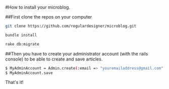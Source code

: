 #How to install your microblog.

##First clone the repos on your computer

```sh
git clone https://github.com/regulardesigner/microblog.git

bundle install

rake db:migrate
```

##Then you have to create your administrator account (with the rails console) to be able to create and save articles.

```sh
$ MyAdminAccount = Admin.create(:email => "youremailaddress@gmail.com", :password => "yourpassord")
$ MyAdminAccount.save
```

That's it!
